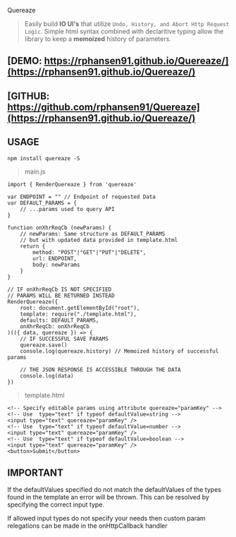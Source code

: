 Quereaze

> Easily build **IO UI's** that utilize `Undo, History, and Abort Http Request Logic`.
> Simple html syntax combined with declaritive typing allow the library to keep a
> **memoized** history of parameters.

[DEMO: https://rphansen91.github.io/Quereaze/](https://rphansen91.github.io/Quereaze/)
-----------------------------------------------
[GITHUB: https://github.com/rphansen91/Quereaze](https://rphansen91.github.io/Quereaze/)
-----------------------------------------------

USAGE
-----

`npm install quereaze -S`

> main.js

    import { RenderQuereaze } from 'quereaze'

    var ENDPOINT = "" // Endpoint of requested Data
    var DEFAULT_PARAMS = {
        // ...params used to query API
    }

    function onXhrReqCb (newParams) {
        // newParams: Same structure as DEFAULT_PARAMS 
        // but with updated data provided in template.html
        return {
            method: "POST"|"GET"|"PUT"|"DELETE",
            url: ENDPOINT,
            body: newParams
        }
    }

    // IF onXhrReqCb IS NOT SPECIFIED 
    // PARAMS WILL BE RETURNED INSTEAD
    RenderQuereaze({
        root: document.getElementById("root"),
        template: require("./template.html"),
        defaults: DEFAULT_PARAMS,
        onXhrReqCb: onXhrReqCb
    )(({ data, quereaze }) => {
        // IF SUCCESSFUL SAVE PARAMS
        quereaze.save()
        console.log(quereaze.history) // Memoized history of successful params

        // THE JSON RESPONSE IS ACCESSIBLE THROUGH THE DATA
        console.log(data)
    })


> template.html

    <!-- Specify editable params using attribute quereaze="paramKey" -->
    <!-- Use  type="text" if typeof defaultValue=string -->
    <input type="text" quereaze="paramKey" />
    <!-- Use  type="text" if typeof defaultValue=number -->
    <input type="text" quereaze="paramKey" />
    <!-- Use  type="text" if typeof defaultValue=boolean -->
    <input type="text" quereaze="paramKey" />
    <button>Submit</button>


IMPORTANT
---------

If the defaultValues specified do not match the defaultValues of the types 
found in the template an error will be thrown. This can be resolved by specifying 
the correct input type.

If allowed input types do not specify your needs then custom param relegations can
be made in the onHttpCallback handler
